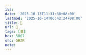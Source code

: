 ```yaml
---
ivs:
date: '2025-10-13T11:31:30+08:00'
lastmod: '2025-10-14T06:42:24+08:00'
title: 󰩮
url: 󰩮
tags: [堇]
hex: 5807
src: GHZR
note:
---
```

